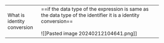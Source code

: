 |                                 |                                                                                                                                                               |
| ------------------------------- | ------------------------------------------------------------------------------------------------------------------------------------------------------------- |
| What is identity <br>conversion | ==if the data type of the expression is same as the data type of the identifier it is a identity conversion==<br><br>![[Pasted image 20240212104641.png]]<br> |
